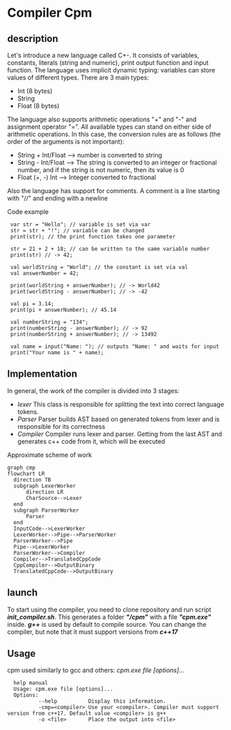 # Compiler Cpm

  description
  -----------

Let's introduce a new language called C+-. It consists of variables, constants, literals (string and numeric), print output function and input function. 
The language uses implicit dynamic typing: variables can store values of different types. There are 3 main types:
  * Int (8 bytes)
  * String
  * Float (8 bytes)

The language also supports arithmetic operations "+" and "-" and assignment operator "=". All available types can stand on either side of arithmetic operations. In this case, the conversion rules are as follows (the order of the arguments is not important):
  * String + Int/Float --> number is converted to string
  * String - Int/Float --> The string is converted to an integer or fractional number, and if the string is not numeric, then its value is 0 
  * Float (+, -) Int   --> Integer converted to fractional

Also the language has support for comments. A comment is a line starting with "//" and ending with a newline
 
Code example
```
 var str = "Hello"; // variable is set via var
 str = str + "!"; // variable can be changed
 print(str); // the print function takes one parameter
```
```
 str = 21 + 2 + 18; // can be written to the same variable number 
 print(str) // -> 42;
``` 
```
 val worldString = "World"; // the constant is set via val 
 val answerNumber = 42;
``` 
```
 print(worldString + answerNumber); // -> World42
 print(worldString - answerNumber); // -> -42
 
 val pi = 3.14;
 print(pi + answerNumber); // 45.14
``` 
```
 val numberString = "134";
 print(numberString - answerNumber); // -> 92
 print(numberString + answerNumber); // -> 13492
```
```
 val name = input("Name: "); // outputs "Name: " and waits for input
 print("Your name is " + name);
``` 
  Implementation
  --------------
In general, the work of the compiler is divided into 3 stages:
  * *lexer*
  This class is responsible for splitting the text into correct language tokens. 
  * *Parser*
  Parser builds AST based on generated tokens from lexer and is responsible for its correctness
  * *Compiler*
  Compiler runs lexer and parser. Getting from the last AST and generates c++ code from it, which will be executed
  
Approximate scheme of work
  ```mermaid
graph cmp
flowchart LR
    direction TB
    subgraph LexerWorker
        direction LR
        CharSource-->Lexer
    end
    subgraph ParserWorker
        Parser
    end
    InputCode-->LexerWorker
    LexerWorker-->Pipe-->ParserWorker
    ParserWorker-->Pipe
    Pipe-->LexerWorker
    ParserWorker-->Compiler
    Compiler-->TranslatedCppCode
    CppCompiler-->OutputBinary
    TranslatedCppCode-->OutputBinary
```
  
  launch
  ------
To start using the compiler, you need to clone repository and run script ***init_compiler.sh***. This generates a folder ***"/cpm"*** with a file ***"cpm.exe"*** inside. ***g++*** is used by default to compile source. You can change the compiler, but note that it must support versions from ***c++17***
  
  Usage
  -----
cpm used similarly to gcc and others: *cpm.exe file [options]...*
```
  help manual
  Usage: cpm.exe file [options]...
  Options:
          --help          Display this information.
          -cmp=<compiler> Use your <compiler>. Compiler must support version from c++17. Default value <compiler> is g++
          -o <file>       Place the output into <file>  
``` 
 
